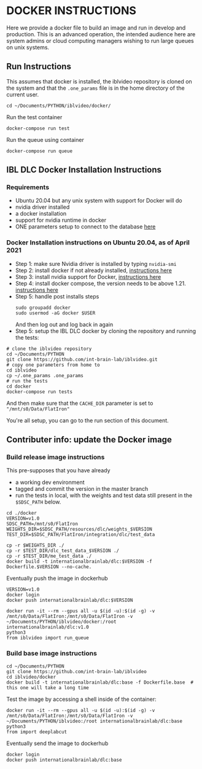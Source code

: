 # DOCKER INSTRUCTIONS
Here we provide a docker file to build an image and run in develop and production.
This is an advanced operation, the intended audience here are system admins or cloud computing managers wishing to run large queues on unix systems.

## Run Instructions
This assumes that docker is installed, the iblvideo repository is cloned on the system and that the `.one_params` file is in the home directory of the current user.

```shell
cd ~/Documents/PYTHON/iblvideo/docker/
```

Run the test container

``` shell
docker-compose run test
```

Run the queue using container

``` shell
docker-compose run queue
```

## IBL DLC Docker Installation Instructions
### Requirements
- Ubuntu 20.04 but any unix system with support for Docker will do
- nvidia driver installed
- a docker installation 
- support for nvidia runtime in docker
- ONE parameters setup to connect to the database [here](https://int-brain-lab.github.io/iblenv/one_docs/one_credentials.html) 

### Docker Installation instructions on Ubuntu 20.04, as of April 2021
-	Step 1: make sure Nvidia driver is installed by typing `nvidia-smi`
-	Step 2: install docker if not already installed, [instructions here](https://docs.docker.com/engine/install/ubuntu/)
-	Step 3: install nvidia support for Docker, [instructions here](https://docs.nvidia.com/datacenter/cloud-native/container-toolkit/install-guide.html#docker)
-   Step 4: install docker compose, the version needs to be above 1.21. [instructions here](https://docs.docker.com/compose/install/)
-   Step 5: handle post installs steps
    ```shell
    sudo groupadd docker
    sudo usermod -aG docker $USER
    ```
    And then log out and log back in again
-   Step 5: setup the IBL DLC docker by cloning the repository and running the tests:

```shell
# clone the iblvideo repository
cd ~/Documents/PYTHON
git clone https://github.com/int-brain-lab/iblvideo.git
# copy one parameters from home to
cd iblvideo
cp ~/.one_params .one_params
# run the tests
cd docker
docker-compose run tests
```

And then make sure that the `CACHE_DIR` parameter is set to `"/mnt/s0/Data/FlatIron"`

You're all setup, you can go to the run section of this document.

## Contributer info: update the Docker image
### Build release image instructions
This pre-supposes that you have already
-	a working dev environment
-	tagged and commit the version in the master branch
-	run the tests in local, with the weights and test data still present in the `$SDSC_PATH` below.

```shell
cd ./docker
VERSION=v1.0
SDSC_PATH=/mnt/s0/FlatIron
WEIGHTS_DIR=$SDSC_PATH/resources/dlc/weights_$VERSION
TEST_DIR=$SDSC_PATH/FlatIron/integration/dlc/test_data 

cp -r $WEIGHTS_DIR ./
cp -r $TEST_DIR/dlc_test_data_$VERSION ./
cp -r $TEST_DIR/me_test_data ./
docker build -t internationalbrainlab/dlc:$VERSION -f Dockerfile.$VERSION --no-cache.
```

Eventually push the image in dockerhub

```shell
VERSION=v1.0
docker login
docker push internationalbrainlab/dlc:$VERSION
```

```shell
docker run -it --rm --gpus all -u $(id -u):$(id -g) -v /mnt/s0/Data/FlatIron:/mnt/s0/Data/FlatIron -v ~/Documents/PYTHON/iblvideo/docker:/root internationalbrainlab/dlc:v1.0
python3
from iblvideo import run_queue
```

### Build base image instructions

```shell
cd ~/Documents/PYTHON
git clone https://github.com/int-brain-lab/iblvideo
cd iblvideo/docker
docker build -t internationalbrainlab/dlc:base -f Dockerfile.base  # this one will take a long time
```

Test the image by accessing a shell inside of the container:

```shell
docker run -it --rm --gpus all -u $(id -u):$(id -g) -v /mnt/s0/Data/FlatIron:/mnt/s0/Data/FlatIron -v ~/Documents/PYTHON/iblvideo:/root internationalbrainlab/dlc:base
python3
from import deeplabcut
```

Eventually send the image to dockerhub

```shell
docker login
docker push internationalbrainlab/dlc:base
```
